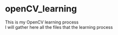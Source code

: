 # openCV_learning

This is my OpenCV learning process <br/>
I will gather here all the files that the learning process
